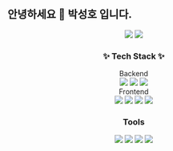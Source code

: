 ## 안녕하세요 👋 박성호 입니다.

<!--
**Sleepingco/Sleepingco** is a ✨ _special_ ✨ repository because its `README.md` (this file) appears on your GitHub profile.

Here are some ideas to get you started:


- 🔭 I’m currently working on ...
- 🌱 I’m currently learning ...
- 👯 I’m looking to collaborate on ...
- 🤔 I’m looking for help with ...
- 💬 Ask me about ...
- 📫 How to reach me: ...
- 😄 Pronouns: ...
- ⚡ Fun fact: ...
-->

<div align="center">
  <img src="https://github-readme-stats.vercel.app/api?username=Sleepingco&show_icons=true&theme=dark" />
  <img src="https://github-readme-stats.vercel.app/api/top-langs/?username=Sleepingco&layout=compact" />
</div>



<h3 align="center">✨ Tech Stack ✨</h3>
<div align="center">
  <span>Backend</span><br>
  <img src=https://img.shields.io/badge/JAVA-red>
  <img src=https://img.shields.io/badge/JSP-orange>
  <img src=https://img.shields.io/badge/SpringBoot-green>
</div>

<div align="center">
  <span>Frontend</span><br>
  <img src=https://img.shields.io/badge/HTML-BLUE>
  <img src=https://img.shields.io/badge/CSS-brown>
  <img src=https://img.shields.io/badge/JavaScript-yellow>
  <img src=https://img.shields.io/badge/React-skyblue>
</div>

<h3 align="center">Tools</h3>
<div align="center">
  <img src=https://img.shields.io/badge/HTML-BLUE>
  <img src=https://img.shields.io/badge/CSS-brown>
  <img src=https://img.shields.io/badge/JavaScript-yellow>
  <img src=https://img.shields.io/badge/React-skyblue>
</div>
